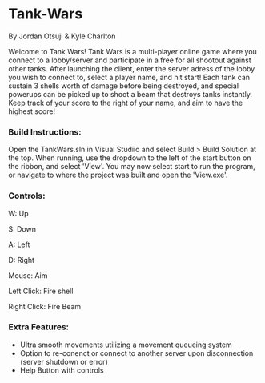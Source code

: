 # Tank-Wars
By Jordan Otsuji & Kyle Charlton

Welcome to Tank Wars! Tank Wars is a multi-player online game where you connect to a lobby/server and participate in a free for all shootout against other tanks. After launching the client, enter the server adress of the lobby you wish to connect to, select a player name, and hit start! Each tank can sustain 3 shells worth of damage before being destroyed, and special powerups can be picked up to shoot a beam that destroys tanks instantly. Keep track of your score to the right of your name, and aim to have the highest score!

### Build Instructions:

Open the TankWars.sln in Visual Studiio and select Build > Build Solution at the top. When running, use the dropdown to the left of the start button on the ribbon, and select 'View'. You may now select start to run the program, or navigate to where the project was built and open the 'View.exe'.

### Controls:

W: Up 

S: Down 

A: Left 

D: Right 

Mouse: Aim 

Left Click: Fire shell 

Right Click: Fire Beam

### Extra Features: 
- Ultra smooth movements utilizing a movement queueing system 
- Option to re-conenct or connect to another server upon disconnection (server shutdown or error) 
- Help Button with controls

